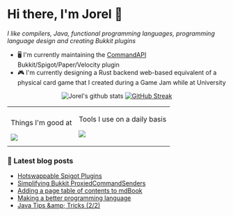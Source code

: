 # Hi there, I'm Jorel 👋

_I like compilers, Java, functional programming languages, programming language design and creating Bukkit plugins_

- 🖥️ I'm currently maintaining the [CommandAPI](https://github.com/JorelAli/CommandAPI) Bukkit/Spigot/Paper/Velocity plugin
- 🎮 I'm currently designing a Rust backend web-based equivalent of a physical card game that I created during a Game Jam while at University

<div align="center">
  
![Jorel's github stats](https://github-readme-stats.vercel.app/api?username=JorelAli&show_icons=true&hide_border=true&count_private=true&include_all_commits=true&theme=tokyonight) [![GitHub Streak](https://streak-stats.demolab.com?user=JorelAli&theme=tokyonight&hide_border=true&border_radius=5.1&date_format=j%20M%5B%20Y%5D&card_width=467&background=1A1B27&currStreakNum=38BDAE&hide_total_contributions=true)](https://git.io/streak-stats)

<table>
  <tr>
    <td>
      <p align="center">Things I'm good at</p>
      <a href="https://skillicons.dev">
        <img src="https://skillicons.dev/icons?i=bootstrap,cpp,css,html,java,js,jquery,latex,md,nodejs,regex,ts&perline=6" />
      </a>
    </td>
    <td>
      <p align="center">Tools I use on a daily basis</p>
      <p><img src="https://skillicons.dev/icons?i=eclipse,git,github,githubactions,maven,neovim,vscode&perline=6" /></p>
    </td>
  </tr>
</table>

</div>


### 📘 Latest blog posts
<!-- BLOG-POST-LIST:START -->
- [Hotswappable Spigot Plugins](https://blog.jorel.dev/Hotswappable-Spigot-Plugins/)
- [Simplifying Bukkit ProxiedCommandSenders](https://blog.jorel.dev/Simplifying-Bukkit-CommandSenders/)
- [Adding a page table of contents to mdBook](https://blog.jorel.dev/mdbook-pagetoc/)
- [Making a better programming language](https://blog.jorel.dev/Making-A-Better-Programming-Language/)
- [Java Tips &amp;amp; Tricks &lpar;2/2&rpar;](https://blog.jorel.dev/Java-Tips-And-Tricks-2/)
<!-- BLOG-POST-LIST:END -->
